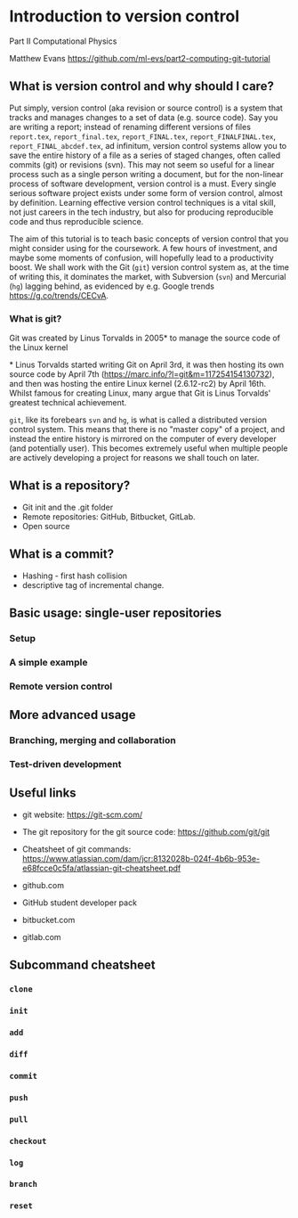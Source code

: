 # Introduction to version control

Part II Computational Physics

Matthew Evans
https://github.com/ml-evs/part2-computing-git-tutorial

## What is version control and why should I care?

Put simply, version control (aka revision or source control) is a system that tracks and manages changes to a set of data (e.g. source code). Say you are writing a report; instead of renaming different versions of files `report.tex`, `report_final.tex`, `report_FINAL.tex`, `report_FINALFINAL.tex`, `report_FINAL_abcdef.tex`, ad infinitum, version control systems allow you to save the entire history of a file as a series of staged changes, often called commits (git) or revisions (svn). This may not seem so useful for a linear process such as a single person writing a document, but for the non-linear process of software development, version control is a must. Every single serious software project exists under some form of version control, almost by definition. Learning effective version control techniques is a vital skill, not just careers in the tech industry, but also for producing reproducible code and thus reproducible science.

The aim of this tutorial is to teach basic concepts of version control that you might consider using for the coursework. A few hours of investment, and maybe some moments of confusion, will hopefully lead to a productivity boost. We shall work with the Git (`git`) version control system as, at the time of writing this, it dominates the market, with Subversion (`svn`) and Mercurial (`hg`) lagging behind, as evidenced by e.g. Google trends https://g.co/trends/CECvA.

### What is git?

Git was created by Linus Torvalds in 2005\* to manage the source code of the Linux kernel

\* Linus Torvalds started writing Git on April 3rd, it was then hosting its own source code by April 7th (https://marc.info/?l=git&m=117254154130732), and then was hosting the entire Linux kernel (2.6.12-rc2) by April 16th. Whilst famous for creating Linux, many argue that Git is Linus Torvalds' greatest technical achievement.

`git`, like its forebears `svn` and `hg`, is what is called a distributed version control system. This means that there is no "master copy" of a project, and instead the entire history is mirrored on the computer of every developer (and potentially user). This becomes extremely useful when multiple people are actively developing a project for reasons we shall touch on later.




## What is a repository?

- Git init and the .git folder
- Remote repositories: GitHub, Bitbucket, GitLab.
- Open source

## What is a commit?

- Hashing - first hash collision
- descriptive tag of incremental change.

## Basic usage: single-user repositories

### Setup

### A simple example

### Remote version control

## More advanced usage

### Branching, merging and collaboration

### Test-driven development

## Useful links

- git website: https://git-scm.com/
- The git repository for the git source code: https://github.com/git/git
- Cheatsheet of git commands: https://www.atlassian.com/dam/jcr:8132028b-024f-4b6b-953e-e68fcce0c5fa/atlassian-git-cheatsheet.pdf

- github.com 
- GitHub student developer pack
- bitbucket.com
- gitlab.com


## Subcommand cheatsheet

### `clone`

### `init`

### `add`

### `diff`

### `commit`

### `push`

### `pull`

### `checkout`

### `log`

### `branch`

### `reset`
